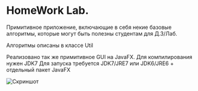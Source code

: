 HomeWork Lab.
=============
Примитивное приложение, включающие в себя некие базовые алгоритмы, которые могут быть полезны студентам для Д.З/Лаб.

Алгоритмы описаны в классе Util

Реализовано так же примитивное GUI на JavaFX.
Для компилирования нужен JDK7
Для запуска требуется JDK7/JRE7 или JDK6/JRE6 + отдельный пакет JavaFX

![Скриншот](http://joxi.ru/uploads/prod/2013/10/02/18f/77d/315cfbee1968a6a47847376dcd1e88504b92c804.jpg)